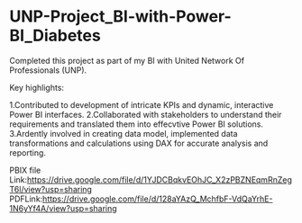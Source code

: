 # UNP-Project_BI-with-Power-BI_Diabetes

Completed this project as part of my BI with United Network Of Professionals (UNP).

Key highlights:

1.Contributed to development of intricate KPIs and dynamic, interactive Power BI interfaces.
2.Collaborated with stakeholders to understand their requirements and translated them into effecvtive Power BI solutions.
3.Ardently involved in creating data model, implemented data transformations and calculations using DAX for accurate analysis and reporting.

PBIX file Link:https://drive.google.com/file/d/1YJDCBqkvEOhJC_X2zPBZNEqmRnZegT6l/view?usp=sharing
PDFLink:https://drive.google.com/file/d/128aYAzQ_MchfbF-VdQaYrhE-1N6yYf4A/view?usp=sharing
